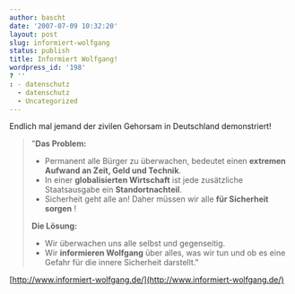 ```yaml
---
author: bascht
date: '2007-07-09 10:32:20'
layout: post
slug: informiert-wolfgang
status: publish
title: Informiert Wolfgang!
wordpress_id: '198'
? ''
: - datenschutz
  - datenschutz
  - Uncategorized
---
```


Endlich mal jemand der zivilen Gehorsam in Deutschland
demonstriert!
> "**Das Problem:**
> -   Permanent alle Bürger zu überwachen, bedeutet einen
>     **extremen Aufwand an Zeit, Geld und Technik**.
> -   In einer **globalisierten Wirtschaft** ist jede zusätzliche
>     Staatsausgabe ein **Standortnachteil**.
> -   Sicherheit geht alle an! Daher müssen wir alle
>     **für Sicherheit sorgen** !
> 
> **Die Lösung:**
> -   Wir überwachen uns alle selbst und gegenseitig.
> -   Wir **informieren Wolfgang** über alles, was wir tun und ob es
>     eine Gefahr für die innere Sicherheit darstellt."

[http://www.informiert-wolfgang.de/](http://www.informiert-wolfgang.de/)


